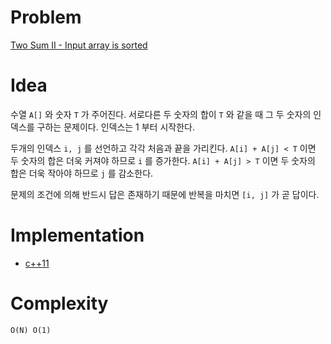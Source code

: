 # Problem

[Two Sum II - Input array is sorted](https://leetcode.com/problems/two-sum-ii-input-array-is-sorted/)

# Idea

수열 `A[]` 와 숫자 `T` 가 주어진다. 서로다른 두 숫자의 합이 `T` 와
같을 때 그 두 숫자의 인덱스를 구하는 문제이다. 인덱스는 1 부터
시작한다.

두개의 인덱스 `i, j` 를 선언하고 각각 처음과 끝을 가리킨다.  `A[i] +
A[j] < T` 이면 두 숫자의 합은 더욱 커져야 하므로 `i` 를
증가한다. `A[i] + A[j] > T` 이면 두 숫자의 합은 더욱 작아야 하므로 `j`
를 감소한다.

문제의 조건에 의해 반드시 답은 존재하기 때문에 반복을 마치면 `[i, j]`
가 곧 답이다.

# Implementation

* [c++11](a.cpp)

# Complexity

```
O(N) O(1)
```
